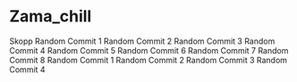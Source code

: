 # Zama_chill
Skopp
Random Commit 1
Random Commit 2
Random Commit 3
Random Commit 4
Random Commit 5
Random Commit 6
Random Commit 7
Random Commit 8
Random Commit 1
Random Commit 2
Random Commit 3
Random Commit 4
